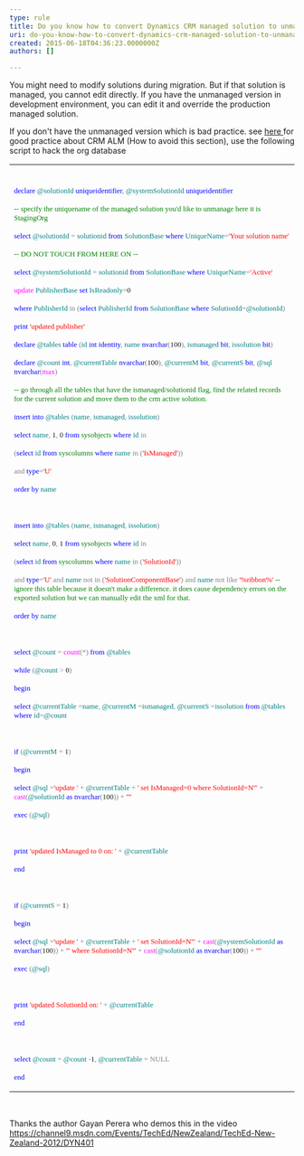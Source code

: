 ```yaml
---
type: rule
title: Do you know how to convert Dynamics CRM managed solution to unmanaged
uri: do-you-know-how-to-convert-dynamics-crm-managed-solution-to-unmanaged
created: 2015-06-18T04:36:23.0000000Z
authors: []

---
```




<span class='intro'> You might need to modify solutions during migration. But if that solution is managed, you cannot edit directly. If you have the unmanaged version in development environment, you can edit it and override the production managed solution. </span>

<p>​If you don't have the unmanaged version which is bad practice. see <a href="http&#58;//community.adxstudio.com/blogs/shan/2014-01-17-converting-crm-solutions-from-managed-to-unmanaged/95039771%2cd.aWw">here </a> <img title="You are now leaving SSW" src="/Style%20Library/SSW/CoreImages/external.gif" alt="" />for good practice&#160;about CRM ALM (How to avoid this section), use the following script to hack the org database</p><table width="100%" class="ssw15-rteTable-default" cellspacing="0"><tbody><tr><td class="ssw15-rteTable-default" style="width&#58;100%;">​<p><font color="#0000ff" face="Consolas" size="2"><font color="#0000ff" face="Consolas" size="2"><font color="#0000ff" face="Consolas" size="2">declare</font></font></font><font face="Consolas" size="2"><font face="Consolas" size="2"> </font></font><font color="#008080" face="Consolas" size="2"><font color="#008080" face="Consolas" size="2"><font color="#008080" face="Consolas" size="2">@solutionId</font></font></font><font face="Consolas" size="2"><font face="Consolas" size="2"> </font></font><font color="#0000ff" face="Consolas" size="2"><font color="#0000ff" face="Consolas" size="2"><font color="#0000ff" face="Consolas" size="2">uniqueidentifier</font></font></font><font color="#808080" face="Consolas" size="2"><font color="#808080" face="Consolas" size="2"><font color="#808080" face="Consolas" size="2">,</font></font></font><font face="Consolas" size="2"><font face="Consolas" size="2"> </font></font><font color="#008080" face="Consolas" size="2"><font color="#008080" face="Consolas" size="2"><font color="#008080" face="Consolas" size="2">@systemSolutionId</font></font></font><font face="Consolas" size="2"><font face="Consolas" size="2"> </font></font><font color="#0000ff" face="Consolas" size="2"><font color="#0000ff" face="Consolas" size="2"><font color="#0000ff" face="Consolas" size="2">uniqueidentifier</font></font></font></p><font color="#0000ff" face="Consolas" size="2"><font color="#0000ff" face="Consolas" size="2"><font color="#0000ff" face="Consolas" size="2">
</font></font></font><font color="#008000" face="Consolas" size="2"><font color="#008000" face="Consolas" size="2"><font color="#008000" face="Consolas" size="2"><p>-- specify the uniquename of the managed solution you'd like to unmanage here it is StagingOrg</p>
</font></font></font><font color="#0000ff" face="Consolas" size="2"><font color="#0000ff" face="Consolas" size="2"><font color="#0000ff" face="Consolas" size="2"></font></font></font><p><font color="#0000ff" face="Consolas" size="2"><font color="#0000ff" face="Consolas" size="2"><font color="#0000ff" face="Consolas" size="2">select</font></font></font><font face="Consolas" size="2"><font face="Consolas" size="2"> </font></font><font color="#008080" face="Consolas" size="2"><font color="#008080" face="Consolas" size="2"><font color="#008080" face="Consolas" size="2">@solutionId</font></font></font><font face="Consolas" size="2"><font face="Consolas" size="2"> </font></font><font color="#808080" face="Consolas" size="2"><font color="#808080" face="Consolas" size="2"><font color="#808080" face="Consolas" size="2">=</font></font></font><font face="Consolas" size="2"><font face="Consolas" size="2"> </font></font><font color="#008080" face="Consolas" size="2"><font color="#008080" face="Consolas" size="2"><font color="#008080" face="Consolas" size="2">solutionid</font></font></font><font face="Consolas" size="2"><font face="Consolas" size="2"> </font></font><font color="#0000ff" face="Consolas" size="2"><font color="#0000ff" face="Consolas" size="2"><font color="#0000ff" face="Consolas" size="2">from</font></font></font><font face="Consolas" size="2"><font face="Consolas" size="2"> </font></font><font color="#008080" face="Consolas" size="2"><font color="#008080" face="Consolas" size="2"><font color="#008080" face="Consolas" size="2">SolutionBase</font></font></font><font face="Consolas" size="2"><font face="Consolas" size="2"> </font></font><font color="#0000ff" face="Consolas" size="2"><font color="#0000ff" face="Consolas" size="2"><font color="#0000ff" face="Consolas" size="2">where</font></font></font><font face="Consolas" size="2"><font face="Consolas" size="2"> </font></font><font color="#008080" face="Consolas" size="2"><font color="#008080" face="Consolas" size="2"><font color="#008080" face="Consolas" size="2">UniqueName</font></font></font><font color="#808080" face="Consolas" size="2"><font color="#808080" face="Consolas" size="2"><font color="#808080" face="Consolas" size="2">=</font></font></font><font color="#ff0000" face="Consolas" size="2"><font color="#ff0000" face="Consolas" size="2"><font color="#ff0000" face="Consolas" size="2">'Your solution name'</font></font></font></p><font color="#ff0000" face="Consolas" size="2"><font color="#ff0000" face="Consolas" size="2"><font color="#ff0000" face="Consolas" size="2">
</font></font></font><font color="#008000" face="Consolas" size="2"><font color="#008000" face="Consolas" size="2"><font color="#008000" face="Consolas" size="2"><p>-- DO NOT TOUCH FROM HERE ON --</p>
</font></font></font><font color="#0000ff" face="Consolas" size="2"><font color="#0000ff" face="Consolas" size="2"><font color="#0000ff" face="Consolas" size="2"></font></font></font><p><font color="#0000ff" face="Consolas" size="2"><font color="#0000ff" face="Consolas" size="2"><font color="#0000ff" face="Consolas" size="2">select</font></font></font><font face="Consolas" size="2"><font face="Consolas" size="2"> </font></font><font color="#008080" face="Consolas" size="2"><font color="#008080" face="Consolas" size="2"><font color="#008080" face="Consolas" size="2">@systemSolutionId</font></font></font><font face="Consolas" size="2"><font face="Consolas" size="2"> </font></font><font color="#808080" face="Consolas" size="2"><font color="#808080" face="Consolas" size="2"><font color="#808080" face="Consolas" size="2">=</font></font></font><font face="Consolas" size="2"><font face="Consolas" size="2"> </font></font><font color="#008080" face="Consolas" size="2"><font color="#008080" face="Consolas" size="2"><font color="#008080" face="Consolas" size="2">solutionid</font></font></font><font face="Consolas" size="2"><font face="Consolas" size="2"> </font></font><font color="#0000ff" face="Consolas" size="2"><font color="#0000ff" face="Consolas" size="2"><font color="#0000ff" face="Consolas" size="2">from</font></font></font><font face="Consolas" size="2"><font face="Consolas" size="2"> </font></font><font color="#008080" face="Consolas" size="2"><font color="#008080" face="Consolas" size="2"><font color="#008080" face="Consolas" size="2">SolutionBase</font></font></font><font face="Consolas" size="2"><font face="Consolas" size="2"> </font></font><font color="#0000ff" face="Consolas" size="2"><font color="#0000ff" face="Consolas" size="2"><font color="#0000ff" face="Consolas" size="2">where</font></font></font><font face="Consolas" size="2"><font face="Consolas" size="2"> </font></font><font color="#008080" face="Consolas" size="2"><font color="#008080" face="Consolas" size="2"><font color="#008080" face="Consolas" size="2">UniqueName</font></font></font><font color="#808080" face="Consolas" size="2"><font color="#808080" face="Consolas" size="2"><font color="#808080" face="Consolas" size="2">=</font></font></font><font color="#ff0000" face="Consolas" size="2"><font color="#ff0000" face="Consolas" size="2"><font color="#ff0000" face="Consolas" size="2">'Active'</font></font></font></p><font color="#ff0000" face="Consolas" size="2"><font color="#ff0000" face="Consolas" size="2"><font color="#ff0000" face="Consolas" size="2">
</font></font></font><font color="#ff00ff" face="Consolas" size="2"><font color="#ff00ff" face="Consolas" size="2"><font color="#ff00ff" face="Consolas" size="2"></font></font></font><p><font color="#ff00ff" face="Consolas" size="2"><font color="#ff00ff" face="Consolas" size="2"><font color="#ff00ff" face="Consolas" size="2">update</font></font></font><font face="Consolas" size="2"><font face="Consolas" size="2"> </font></font><font color="#008080" face="Consolas" size="2"><font color="#008080" face="Consolas" size="2"><font color="#008080" face="Consolas" size="2">PublisherBase</font></font></font><font face="Consolas" size="2"><font face="Consolas" size="2"> </font></font><font color="#0000ff" face="Consolas" size="2"><font color="#0000ff" face="Consolas" size="2"><font color="#0000ff" face="Consolas" size="2">set</font></font></font><font face="Consolas" size="2"><font face="Consolas" size="2"> </font></font><font color="#008080" face="Consolas" size="2"><font color="#008080" face="Consolas" size="2"><font color="#008080" face="Consolas" size="2">IsReadonly</font></font></font><font color="#808080" face="Consolas" size="2"><font color="#808080" face="Consolas" size="2"><font color="#808080" face="Consolas" size="2">=</font></font></font><font face="Consolas" size="2"><font face="Consolas" size="2">0 </font></font></p><font face="Consolas" size="2"><font face="Consolas" size="2">
</font></font><p><font face="Consolas" size="2"><font face="Consolas" size="2"> </font></font><font color="#0000ff" face="Consolas" size="2"><font color="#0000ff" face="Consolas" size="2"><font color="#0000ff" face="Consolas" size="2">where</font></font></font><font face="Consolas" size="2"><font face="Consolas" size="2"> </font></font><font color="#008080" face="Consolas" size="2"><font color="#008080" face="Consolas" size="2"><font color="#008080" face="Consolas" size="2">PublisherId</font></font></font><font face="Consolas" size="2"><font face="Consolas" size="2"> </font></font><font color="#808080" face="Consolas" size="2"><font color="#808080" face="Consolas" size="2"><font color="#808080" face="Consolas" size="2">in</font></font></font><font color="#0000ff" face="Consolas" size="2"><font color="#0000ff" face="Consolas" size="2"><font color="#0000ff" face="Consolas" size="2"> </font></font></font><font color="#808080" face="Consolas" size="2"><font color="#808080" face="Consolas" size="2"><font color="#808080" face="Consolas" size="2">(</font></font></font><font color="#0000ff" face="Consolas" size="2"><font color="#0000ff" face="Consolas" size="2"><font color="#0000ff" face="Consolas" size="2">select</font></font></font><font face="Consolas" size="2"><font face="Consolas" size="2"> </font></font><font color="#008080" face="Consolas" size="2"><font color="#008080" face="Consolas" size="2"><font color="#008080" face="Consolas" size="2">PublisherId</font></font></font><font face="Consolas" size="2"><font face="Consolas" size="2"> </font></font><font color="#0000ff" face="Consolas" size="2"><font color="#0000ff" face="Consolas" size="2"><font color="#0000ff" face="Consolas" size="2">from</font></font></font><font face="Consolas" size="2"><font face="Consolas" size="2"> </font></font><font color="#008080" face="Consolas" size="2"><font color="#008080" face="Consolas" size="2"><font color="#008080" face="Consolas" size="2">SolutionBase</font></font></font><font face="Consolas" size="2"><font face="Consolas" size="2"> </font></font><font color="#0000ff" face="Consolas" size="2"><font color="#0000ff" face="Consolas" size="2"><font color="#0000ff" face="Consolas" size="2">where</font></font></font><font face="Consolas" size="2"><font face="Consolas" size="2"> </font></font><font color="#008080" face="Consolas" size="2"><font color="#008080" face="Consolas" size="2"><font color="#008080" face="Consolas" size="2">SolutionId</font></font></font><font color="#808080" face="Consolas" size="2"><font color="#808080" face="Consolas" size="2"><font color="#808080" face="Consolas" size="2">=</font></font></font><font color="#008080" face="Consolas" size="2"><font color="#008080" face="Consolas" size="2"><font color="#008080" face="Consolas" size="2">@solutionId</font></font></font><font color="#808080" face="Consolas" size="2"><font color="#808080" face="Consolas" size="2"><font color="#808080" face="Consolas" size="2">)</font></font></font></p><font color="#808080" face="Consolas" size="2"><font color="#808080" face="Consolas" size="2"><font color="#808080" face="Consolas" size="2">
</font></font></font><font color="#0000ff" face="Consolas" size="2"><font color="#0000ff" face="Consolas" size="2"><font color="#0000ff" face="Consolas" size="2"></font></font></font><p><font color="#0000ff" face="Consolas" size="2"><font color="#0000ff" face="Consolas" size="2"><font color="#0000ff" face="Consolas" size="2">print</font></font></font><font face="Consolas" size="2"><font face="Consolas" size="2"> </font></font><font color="#ff0000" face="Consolas" size="2"><font color="#ff0000" face="Consolas" size="2"><font color="#ff0000" face="Consolas" size="2">'updated publisher'</font></font></font></p><font color="#ff0000" face="Consolas" size="2"><font color="#ff0000" face="Consolas" size="2"><font color="#ff0000" face="Consolas" size="2">
</font></font></font><font face="Consolas" size="2"><font face="Consolas" size="2">
</font></font><font color="#0000ff" face="Consolas" size="2"><font color="#0000ff" face="Consolas" size="2"><font color="#0000ff" face="Consolas" size="2"></font></font></font><p><font color="#0000ff" face="Consolas" size="2"><font color="#0000ff" face="Consolas" size="2"><font color="#0000ff" face="Consolas" size="2">declare</font></font></font><font face="Consolas" size="2"><font face="Consolas" size="2"> </font></font><font color="#008080" face="Consolas" size="2"><font color="#008080" face="Consolas" size="2"><font color="#008080" face="Consolas" size="2">@tables</font></font></font><font face="Consolas" size="2"><font face="Consolas" size="2"> </font></font><font color="#0000ff" face="Consolas" size="2"><font color="#0000ff" face="Consolas" size="2"><font color="#0000ff" face="Consolas" size="2">table </font></font></font><font color="#808080" face="Consolas" size="2"><font color="#808080" face="Consolas" size="2"><font color="#808080" face="Consolas" size="2">(</font></font></font><font color="#008080" face="Consolas" size="2"><font color="#008080" face="Consolas" size="2"><font color="#008080" face="Consolas" size="2">id</font></font></font><font face="Consolas" size="2"><font face="Consolas" size="2"> </font></font><font color="#0000ff" face="Consolas" size="2"><font color="#0000ff" face="Consolas" size="2"><font color="#0000ff" face="Consolas" size="2">int</font></font></font><font face="Consolas" size="2"><font face="Consolas" size="2"> </font></font><font color="#0000ff" face="Consolas" size="2"><font color="#0000ff" face="Consolas" size="2"><font color="#0000ff" face="Consolas" size="2">identity</font></font></font><font color="#808080" face="Consolas" size="2"><font color="#808080" face="Consolas" size="2"><font color="#808080" face="Consolas" size="2">,</font></font></font><font face="Consolas" size="2"><font face="Consolas" size="2"> </font></font><font color="#008080" face="Consolas" size="2"><font color="#008080" face="Consolas" size="2"><font color="#008080" face="Consolas" size="2">name</font></font></font><font face="Consolas" size="2"><font face="Consolas" size="2"> </font></font><font color="#0000ff" face="Consolas" size="2"><font color="#0000ff" face="Consolas" size="2"><font color="#0000ff" face="Consolas" size="2">nvarchar</font></font></font><font color="#808080" face="Consolas" size="2"><font color="#808080" face="Consolas" size="2"><font color="#808080" face="Consolas" size="2">(</font></font></font><font face="Consolas" size="2"><font face="Consolas" size="2">100</font></font><font color="#808080" face="Consolas" size="2"><font color="#808080" face="Consolas" size="2"><font color="#808080" face="Consolas" size="2">),</font></font></font><font face="Consolas" size="2"><font face="Consolas" size="2"> </font></font><font color="#008080" face="Consolas" size="2"><font color="#008080" face="Consolas" size="2"><font color="#008080" face="Consolas" size="2">ismanaged</font></font></font><font face="Consolas" size="2"><font face="Consolas" size="2"> </font></font><font color="#0000ff" face="Consolas" size="2"><font color="#0000ff" face="Consolas" size="2"><font color="#0000ff" face="Consolas" size="2">bit</font></font></font><font color="#808080" face="Consolas" size="2"><font color="#808080" face="Consolas" size="2"><font color="#808080" face="Consolas" size="2">,</font></font></font><font face="Consolas" size="2"><font face="Consolas" size="2"> </font></font><font color="#008080" face="Consolas" size="2"><font color="#008080" face="Consolas" size="2"><font color="#008080" face="Consolas" size="2">issolution</font></font></font><font face="Consolas" size="2"><font face="Consolas" size="2"> </font></font><font color="#0000ff" face="Consolas" size="2"><font color="#0000ff" face="Consolas" size="2"><font color="#0000ff" face="Consolas" size="2">bit</font></font></font><font color="#808080" face="Consolas" size="2"><font color="#808080" face="Consolas" size="2"><font color="#808080" face="Consolas" size="2">)</font></font></font></p><font color="#808080" face="Consolas" size="2"><font color="#808080" face="Consolas" size="2"><font color="#808080" face="Consolas" size="2">
</font></font></font><font color="#0000ff" face="Consolas" size="2"><font color="#0000ff" face="Consolas" size="2"><font color="#0000ff" face="Consolas" size="2"></font></font></font><p><font color="#0000ff" face="Consolas" size="2"><font color="#0000ff" face="Consolas" size="2"><font color="#0000ff" face="Consolas" size="2">declare</font></font></font><font face="Consolas" size="2"><font face="Consolas" size="2"> </font></font><font color="#008080" face="Consolas" size="2"><font color="#008080" face="Consolas" size="2"><font color="#008080" face="Consolas" size="2">@count</font></font></font><font face="Consolas" size="2"><font face="Consolas" size="2"> </font></font><font color="#0000ff" face="Consolas" size="2"><font color="#0000ff" face="Consolas" size="2"><font color="#0000ff" face="Consolas" size="2">int</font></font></font><font color="#808080" face="Consolas" size="2"><font color="#808080" face="Consolas" size="2"><font color="#808080" face="Consolas" size="2">,</font></font></font><font face="Consolas" size="2"><font face="Consolas" size="2"> </font></font><font color="#008080" face="Consolas" size="2"><font color="#008080" face="Consolas" size="2"><font color="#008080" face="Consolas" size="2">@currentTable</font></font></font><font face="Consolas" size="2"><font face="Consolas" size="2"> </font></font><font color="#0000ff" face="Consolas" size="2"><font color="#0000ff" face="Consolas" size="2"><font color="#0000ff" face="Consolas" size="2">nvarchar</font></font></font><font color="#808080" face="Consolas" size="2"><font color="#808080" face="Consolas" size="2"><font color="#808080" face="Consolas" size="2">(</font></font></font><font face="Consolas" size="2"><font face="Consolas" size="2">100</font></font><font color="#808080" face="Consolas" size="2"><font color="#808080" face="Consolas" size="2"><font color="#808080" face="Consolas" size="2">),</font></font></font><font face="Consolas" size="2"><font face="Consolas" size="2"> </font></font><font color="#008080" face="Consolas" size="2"><font color="#008080" face="Consolas" size="2"><font color="#008080" face="Consolas" size="2">@currentM</font></font></font><font face="Consolas" size="2"><font face="Consolas" size="2"> </font></font><font color="#0000ff" face="Consolas" size="2"><font color="#0000ff" face="Consolas" size="2"><font color="#0000ff" face="Consolas" size="2">bit</font></font></font><font color="#808080" face="Consolas" size="2"><font color="#808080" face="Consolas" size="2"><font color="#808080" face="Consolas" size="2">,</font></font></font><font face="Consolas" size="2"><font face="Consolas" size="2"> </font></font><font color="#008080" face="Consolas" size="2"><font color="#008080" face="Consolas" size="2"><font color="#008080" face="Consolas" size="2">@currentS</font></font></font><font face="Consolas" size="2"><font face="Consolas" size="2"> </font></font><font color="#0000ff" face="Consolas" size="2"><font color="#0000ff" face="Consolas" size="2"><font color="#0000ff" face="Consolas" size="2">bit</font></font></font><font color="#808080" face="Consolas" size="2"><font color="#808080" face="Consolas" size="2"><font color="#808080" face="Consolas" size="2">,</font></font></font><font face="Consolas" size="2"><font face="Consolas" size="2"> </font></font><font color="#008080" face="Consolas" size="2"><font color="#008080" face="Consolas" size="2"><font color="#008080" face="Consolas" size="2">@sql</font></font></font><font face="Consolas" size="2"><font face="Consolas" size="2"> </font></font><font color="#0000ff" face="Consolas" size="2"><font color="#0000ff" face="Consolas" size="2"><font color="#0000ff" face="Consolas" size="2">nvarchar</font></font></font><font color="#808080" face="Consolas" size="2"><font color="#808080" face="Consolas" size="2"><font color="#808080" face="Consolas" size="2">(</font></font></font><font color="#ff00ff" face="Consolas" size="2"><font color="#ff00ff" face="Consolas" size="2"><font color="#ff00ff" face="Consolas" size="2">max</font></font></font><font color="#808080" face="Consolas" size="2"><font color="#808080" face="Consolas" size="2"><font color="#808080" face="Consolas" size="2">)</font></font></font></p><font color="#808080" face="Consolas" size="2"><font color="#808080" face="Consolas" size="2"><font color="#808080" face="Consolas" size="2">
</font></font></font><font color="#008000" face="Consolas" size="2"><font color="#008000" face="Consolas" size="2"><font color="#008000" face="Consolas" size="2"><p>-- go through all the tables that have the ismanaged/solutionid flag, find the related records for the current solution and move them to the crm active solution.</p>
</font></font></font><font color="#0000ff" face="Consolas" size="2"><font color="#0000ff" face="Consolas" size="2"><font color="#0000ff" face="Consolas" size="2"></font></font></font><p><font color="#0000ff" face="Consolas" size="2"><font color="#0000ff" face="Consolas" size="2"><font color="#0000ff" face="Consolas" size="2">insert</font></font></font><font face="Consolas" size="2"><font face="Consolas" size="2"> </font></font><font color="#0000ff" face="Consolas" size="2"><font color="#0000ff" face="Consolas" size="2"><font color="#0000ff" face="Consolas" size="2">into</font></font></font><font face="Consolas" size="2"><font face="Consolas" size="2"> </font></font><font color="#008080" face="Consolas" size="2"><font color="#008080" face="Consolas" size="2"><font color="#008080" face="Consolas" size="2">@tables</font></font></font><font color="#0000ff" face="Consolas" size="2"><font color="#0000ff" face="Consolas" size="2"><font color="#0000ff" face="Consolas" size="2"> </font></font></font><font color="#808080" face="Consolas" size="2"><font color="#808080" face="Consolas" size="2"><font color="#808080" face="Consolas" size="2">(</font></font></font><font color="#008080" face="Consolas" size="2"><font color="#008080" face="Consolas" size="2"><font color="#008080" face="Consolas" size="2">name</font></font></font><font color="#808080" face="Consolas" size="2"><font color="#808080" face="Consolas" size="2"><font color="#808080" face="Consolas" size="2">,</font></font></font><font face="Consolas" size="2"><font face="Consolas" size="2"> </font></font><font color="#008080" face="Consolas" size="2"><font color="#008080" face="Consolas" size="2"><font color="#008080" face="Consolas" size="2">ismanaged</font></font></font><font color="#808080" face="Consolas" size="2"><font color="#808080" face="Consolas" size="2"><font color="#808080" face="Consolas" size="2">,</font></font></font><font face="Consolas" size="2"><font face="Consolas" size="2"> </font></font><font color="#008080" face="Consolas" size="2"><font color="#008080" face="Consolas" size="2"><font color="#008080" face="Consolas" size="2">issolution</font></font></font><font color="#808080" face="Consolas" size="2"><font color="#808080" face="Consolas" size="2"><font color="#808080" face="Consolas" size="2">)</font></font></font></p><font color="#808080" face="Consolas" size="2"><font color="#808080" face="Consolas" size="2"><font color="#808080" face="Consolas" size="2">
</font></font></font><font face="Consolas" size="2"><font face="Consolas" size="2"></font></font><p><font face="Consolas" size="2"><font face="Consolas" size="2"> </font></font><font color="#0000ff" face="Consolas" size="2"><font color="#0000ff" face="Consolas" size="2"><font color="#0000ff" face="Consolas" size="2">select</font></font></font><font face="Consolas" size="2"><font face="Consolas" size="2"> </font></font><font color="#008080" face="Consolas" size="2"><font color="#008080" face="Consolas" size="2"><font color="#008080" face="Consolas" size="2">name</font></font></font><font color="#808080" face="Consolas" size="2"><font color="#808080" face="Consolas" size="2"><font color="#808080" face="Consolas" size="2">,</font></font></font><font face="Consolas" size="2"><font face="Consolas" size="2"> 1</font></font><font color="#808080" face="Consolas" size="2"><font color="#808080" face="Consolas" size="2"><font color="#808080" face="Consolas" size="2">,</font></font></font><font face="Consolas" size="2"><font face="Consolas" size="2"> 0 </font></font><font color="#0000ff" face="Consolas" size="2"><font color="#0000ff" face="Consolas" size="2"><font color="#0000ff" face="Consolas" size="2">from</font></font></font><font face="Consolas" size="2"><font face="Consolas" size="2"> </font></font><font color="#008000" face="Consolas" size="2"><font color="#008000" face="Consolas" size="2"><font color="#008000" face="Consolas" size="2">sysobjects</font></font></font><font face="Consolas" size="2"><font face="Consolas" size="2"> </font></font><font color="#0000ff" face="Consolas" size="2"><font color="#0000ff" face="Consolas" size="2"><font color="#0000ff" face="Consolas" size="2">where</font></font></font><font face="Consolas" size="2"><font face="Consolas" size="2"> </font></font><font color="#008080" face="Consolas" size="2"><font color="#008080" face="Consolas" size="2"><font color="#008080" face="Consolas" size="2">id</font></font></font><font face="Consolas" size="2"><font face="Consolas" size="2"> </font></font><font color="#808080" face="Consolas" size="2"><font color="#808080" face="Consolas" size="2"><font color="#808080" face="Consolas" size="2">in</font></font></font><font face="Consolas" size="2"><font face="Consolas" size="2"> </font></font></p><font face="Consolas" size="2"><font face="Consolas" size="2">
</font></font><font color="#0000ff" face="Consolas" size="2"><font color="#0000ff" face="Consolas" size="2"><font color="#0000ff" face="Consolas" size="2"></font></font></font><p><font color="#0000ff" face="Consolas" size="2"><font color="#0000ff" face="Consolas" size="2"><font color="#0000ff" face="Consolas" size="2">  </font></font></font><font color="#808080" face="Consolas" size="2"><font color="#808080" face="Consolas" size="2"><font color="#808080" face="Consolas" size="2">(</font></font></font><font color="#0000ff" face="Consolas" size="2"><font color="#0000ff" face="Consolas" size="2"><font color="#0000ff" face="Consolas" size="2">select</font></font></font><font face="Consolas" size="2"><font face="Consolas" size="2"> </font></font><font color="#008080" face="Consolas" size="2"><font color="#008080" face="Consolas" size="2"><font color="#008080" face="Consolas" size="2">id</font></font></font><font face="Consolas" size="2"><font face="Consolas" size="2"> </font></font><font color="#0000ff" face="Consolas" size="2"><font color="#0000ff" face="Consolas" size="2"><font color="#0000ff" face="Consolas" size="2">from</font></font></font><font face="Consolas" size="2"><font face="Consolas" size="2"> </font></font><font color="#008000" face="Consolas" size="2"><font color="#008000" face="Consolas" size="2"><font color="#008000" face="Consolas" size="2">syscolumns</font></font></font><font face="Consolas" size="2"><font face="Consolas" size="2"> </font></font><font color="#0000ff" face="Consolas" size="2"><font color="#0000ff" face="Consolas" size="2"><font color="#0000ff" face="Consolas" size="2">where</font></font></font><font face="Consolas" size="2"><font face="Consolas" size="2"> </font></font><font color="#008080" face="Consolas" size="2"><font color="#008080" face="Consolas" size="2"><font color="#008080" face="Consolas" size="2">name</font></font></font><font face="Consolas" size="2"><font face="Consolas" size="2"> </font></font><font color="#808080" face="Consolas" size="2"><font color="#808080" face="Consolas" size="2"><font color="#808080" face="Consolas" size="2">in</font></font></font><font color="#0000ff" face="Consolas" size="2"><font color="#0000ff" face="Consolas" size="2"><font color="#0000ff" face="Consolas" size="2"> </font></font></font><font color="#808080" face="Consolas" size="2"><font color="#808080" face="Consolas" size="2"><font color="#808080" face="Consolas" size="2">(</font></font></font><font color="#ff0000" face="Consolas" size="2"><font color="#ff0000" face="Consolas" size="2"><font color="#ff0000" face="Consolas" size="2">'IsManaged'</font></font></font><font color="#808080" face="Consolas" size="2"><font color="#808080" face="Consolas" size="2"><font color="#808080" face="Consolas" size="2">))</font></font></font><font face="Consolas" size="2"><font face="Consolas" size="2"> </font></font></p><font face="Consolas" size="2"><font face="Consolas" size="2">
</font></font><p><font face="Consolas" size="2"><font face="Consolas" size="2"> </font></font><font color="#808080" face="Consolas" size="2"><font color="#808080" face="Consolas" size="2"><font color="#808080" face="Consolas" size="2">and</font></font></font><font face="Consolas" size="2"><font face="Consolas" size="2"> </font></font><font color="#0000ff" face="Consolas" size="2"><font color="#0000ff" face="Consolas" size="2"><font color="#0000ff" face="Consolas" size="2">type</font></font></font><font color="#808080" face="Consolas" size="2"><font color="#808080" face="Consolas" size="2"><font color="#808080" face="Consolas" size="2">=</font></font></font><font color="#ff0000" face="Consolas" size="2"><font color="#ff0000" face="Consolas" size="2"><font color="#ff0000" face="Consolas" size="2">'U'</font></font></font></p><font color="#ff0000" face="Consolas" size="2"><font color="#ff0000" face="Consolas" size="2"><font color="#ff0000" face="Consolas" size="2">
</font></font></font><font face="Consolas" size="2"><font face="Consolas" size="2"></font></font><p><font face="Consolas" size="2"><font face="Consolas" size="2"> </font></font><font color="#0000ff" face="Consolas" size="2"><font color="#0000ff" face="Consolas" size="2"><font color="#0000ff" face="Consolas" size="2">order</font></font></font><font face="Consolas" size="2"><font face="Consolas" size="2"> </font></font><font color="#0000ff" face="Consolas" size="2"><font color="#0000ff" face="Consolas" size="2"><font color="#0000ff" face="Consolas" size="2">by</font></font></font><font face="Consolas" size="2"><font face="Consolas" size="2"> </font></font><font color="#008080" face="Consolas" size="2"><font color="#008080" face="Consolas" size="2"><font color="#008080" face="Consolas" size="2">name</font></font></font></p><font color="#008080" face="Consolas" size="2"><font color="#008080" face="Consolas" size="2"><font color="#008080" face="Consolas" size="2">
</font></font></font><font face="Consolas" size="2"><font face="Consolas" size="2"><p>&#160;</p>
</font></font><font color="#0000ff" face="Consolas" size="2"><font color="#0000ff" face="Consolas" size="2"><font color="#0000ff" face="Consolas" size="2"></font></font></font><p><font color="#0000ff" face="Consolas" size="2"><font color="#0000ff" face="Consolas" size="2"><font color="#0000ff" face="Consolas" size="2">insert</font></font></font><font face="Consolas" size="2"><font face="Consolas" size="2"> </font></font><font color="#0000ff" face="Consolas" size="2"><font color="#0000ff" face="Consolas" size="2"><font color="#0000ff" face="Consolas" size="2">into</font></font></font><font face="Consolas" size="2"><font face="Consolas" size="2"> </font></font><font color="#008080" face="Consolas" size="2"><font color="#008080" face="Consolas" size="2"><font color="#008080" face="Consolas" size="2">@tables</font></font></font><font color="#0000ff" face="Consolas" size="2"><font color="#0000ff" face="Consolas" size="2"><font color="#0000ff" face="Consolas" size="2"> </font></font></font><font color="#808080" face="Consolas" size="2"><font color="#808080" face="Consolas" size="2"><font color="#808080" face="Consolas" size="2">(</font></font></font><font color="#008080" face="Consolas" size="2"><font color="#008080" face="Consolas" size="2"><font color="#008080" face="Consolas" size="2">name</font></font></font><font color="#808080" face="Consolas" size="2"><font color="#808080" face="Consolas" size="2"><font color="#808080" face="Consolas" size="2">,</font></font></font><font face="Consolas" size="2"><font face="Consolas" size="2"> </font></font><font color="#008080" face="Consolas" size="2"><font color="#008080" face="Consolas" size="2"><font color="#008080" face="Consolas" size="2">ismanaged</font></font></font><font color="#808080" face="Consolas" size="2"><font color="#808080" face="Consolas" size="2"><font color="#808080" face="Consolas" size="2">,</font></font></font><font face="Consolas" size="2"><font face="Consolas" size="2"> </font></font><font color="#008080" face="Consolas" size="2"><font color="#008080" face="Consolas" size="2"><font color="#008080" face="Consolas" size="2">issolution</font></font></font><font color="#808080" face="Consolas" size="2"><font color="#808080" face="Consolas" size="2"><font color="#808080" face="Consolas" size="2">)</font></font></font></p><font color="#808080" face="Consolas" size="2"><font color="#808080" face="Consolas" size="2"><font color="#808080" face="Consolas" size="2">
</font></font></font><font face="Consolas" size="2"><font face="Consolas" size="2"></font></font><p><font face="Consolas" size="2"><font face="Consolas" size="2"> </font></font><font color="#0000ff" face="Consolas" size="2"><font color="#0000ff" face="Consolas" size="2"><font color="#0000ff" face="Consolas" size="2">select</font></font></font><font face="Consolas" size="2"><font face="Consolas" size="2"> </font></font><font color="#008080" face="Consolas" size="2"><font color="#008080" face="Consolas" size="2"><font color="#008080" face="Consolas" size="2">name</font></font></font><font color="#808080" face="Consolas" size="2"><font color="#808080" face="Consolas" size="2"><font color="#808080" face="Consolas" size="2">,</font></font></font><font face="Consolas" size="2"><font face="Consolas" size="2"> 0</font></font><font color="#808080" face="Consolas" size="2"><font color="#808080" face="Consolas" size="2"><font color="#808080" face="Consolas" size="2">,</font></font></font><font face="Consolas" size="2"><font face="Consolas" size="2"> 1 </font></font><font color="#0000ff" face="Consolas" size="2"><font color="#0000ff" face="Consolas" size="2"><font color="#0000ff" face="Consolas" size="2">from</font></font></font><font face="Consolas" size="2"><font face="Consolas" size="2"> </font></font><font color="#008000" face="Consolas" size="2"><font color="#008000" face="Consolas" size="2"><font color="#008000" face="Consolas" size="2">sysobjects</font></font></font><font face="Consolas" size="2"><font face="Consolas" size="2"> </font></font><font color="#0000ff" face="Consolas" size="2"><font color="#0000ff" face="Consolas" size="2"><font color="#0000ff" face="Consolas" size="2">where</font></font></font><font face="Consolas" size="2"><font face="Consolas" size="2"> </font></font><font color="#008080" face="Consolas" size="2"><font color="#008080" face="Consolas" size="2"><font color="#008080" face="Consolas" size="2">id</font></font></font><font face="Consolas" size="2"><font face="Consolas" size="2"> </font></font><font color="#808080" face="Consolas" size="2"><font color="#808080" face="Consolas" size="2"><font color="#808080" face="Consolas" size="2">in</font></font></font><font face="Consolas" size="2"><font face="Consolas" size="2"> </font></font></p><font face="Consolas" size="2"><font face="Consolas" size="2">
</font></font><font color="#0000ff" face="Consolas" size="2"><font color="#0000ff" face="Consolas" size="2"><font color="#0000ff" face="Consolas" size="2"></font></font></font><p><font color="#0000ff" face="Consolas" size="2"><font color="#0000ff" face="Consolas" size="2"><font color="#0000ff" face="Consolas" size="2">  </font></font></font><font color="#808080" face="Consolas" size="2"><font color="#808080" face="Consolas" size="2"><font color="#808080" face="Consolas" size="2">(</font></font></font><font color="#0000ff" face="Consolas" size="2"><font color="#0000ff" face="Consolas" size="2"><font color="#0000ff" face="Consolas" size="2">select</font></font></font><font face="Consolas" size="2"><font face="Consolas" size="2"> </font></font><font color="#008080" face="Consolas" size="2"><font color="#008080" face="Consolas" size="2"><font color="#008080" face="Consolas" size="2">id</font></font></font><font face="Consolas" size="2"><font face="Consolas" size="2"> </font></font><font color="#0000ff" face="Consolas" size="2"><font color="#0000ff" face="Consolas" size="2"><font color="#0000ff" face="Consolas" size="2">from</font></font></font><font face="Consolas" size="2"><font face="Consolas" size="2"> </font></font><font color="#008000" face="Consolas" size="2"><font color="#008000" face="Consolas" size="2"><font color="#008000" face="Consolas" size="2">syscolumns</font></font></font><font face="Consolas" size="2"><font face="Consolas" size="2"> </font></font><font color="#0000ff" face="Consolas" size="2"><font color="#0000ff" face="Consolas" size="2"><font color="#0000ff" face="Consolas" size="2">where</font></font></font><font face="Consolas" size="2"><font face="Consolas" size="2"> </font></font><font color="#008080" face="Consolas" size="2"><font color="#008080" face="Consolas" size="2"><font color="#008080" face="Consolas" size="2">name</font></font></font><font face="Consolas" size="2"><font face="Consolas" size="2"> </font></font><font color="#808080" face="Consolas" size="2"><font color="#808080" face="Consolas" size="2"><font color="#808080" face="Consolas" size="2">in</font></font></font><font color="#0000ff" face="Consolas" size="2"><font color="#0000ff" face="Consolas" size="2"><font color="#0000ff" face="Consolas" size="2"> </font></font></font><font color="#808080" face="Consolas" size="2"><font color="#808080" face="Consolas" size="2"><font color="#808080" face="Consolas" size="2">(</font></font></font><font color="#ff0000" face="Consolas" size="2"><font color="#ff0000" face="Consolas" size="2"><font color="#ff0000" face="Consolas" size="2">'SolutionId'</font></font></font><font color="#808080" face="Consolas" size="2"><font color="#808080" face="Consolas" size="2"><font color="#808080" face="Consolas" size="2">))</font></font></font><font face="Consolas" size="2"><font face="Consolas" size="2"> </font></font></p><font face="Consolas" size="2"><font face="Consolas" size="2">
</font></font><p><font face="Consolas" size="2"><font face="Consolas" size="2"> </font></font><font color="#808080" face="Consolas" size="2"><font color="#808080" face="Consolas" size="2"><font color="#808080" face="Consolas" size="2">and</font></font></font><font face="Consolas" size="2"><font face="Consolas" size="2"> </font></font><font color="#0000ff" face="Consolas" size="2"><font color="#0000ff" face="Consolas" size="2"><font color="#0000ff" face="Consolas" size="2">type</font></font></font><font color="#808080" face="Consolas" size="2"><font color="#808080" face="Consolas" size="2"><font color="#808080" face="Consolas" size="2">=</font></font></font><font color="#ff0000" face="Consolas" size="2"><font color="#ff0000" face="Consolas" size="2"><font color="#ff0000" face="Consolas" size="2">'U'</font></font></font><font face="Consolas" size="2"><font face="Consolas" size="2"> </font></font><font color="#808080" face="Consolas" size="2"><font color="#808080" face="Consolas" size="2"><font color="#808080" face="Consolas" size="2">and</font></font></font><font face="Consolas" size="2"><font face="Consolas" size="2"> </font></font><font color="#008080" face="Consolas" size="2"><font color="#008080" face="Consolas" size="2"><font color="#008080" face="Consolas" size="2">name</font></font></font><font face="Consolas" size="2"><font face="Consolas" size="2"> </font></font><font color="#808080" face="Consolas" size="2"><font color="#808080" face="Consolas" size="2"><font color="#808080" face="Consolas" size="2">not</font></font></font><font face="Consolas" size="2"><font face="Consolas" size="2"> </font></font><font color="#808080" face="Consolas" size="2"><font color="#808080" face="Consolas" size="2"><font color="#808080" face="Consolas" size="2">in</font></font></font><font color="#0000ff" face="Consolas" size="2"><font color="#0000ff" face="Consolas" size="2"><font color="#0000ff" face="Consolas" size="2"> </font></font></font><font color="#808080" face="Consolas" size="2"><font color="#808080" face="Consolas" size="2"><font color="#808080" face="Consolas" size="2">(</font></font></font><font color="#ff0000" face="Consolas" size="2"><font color="#ff0000" face="Consolas" size="2"><font color="#ff0000" face="Consolas" size="2">'SolutionComponentBase'</font></font></font><font color="#808080" face="Consolas" size="2"><font color="#808080" face="Consolas" size="2"><font color="#808080" face="Consolas" size="2">)</font></font></font><font face="Consolas" size="2"><font face="Consolas" size="2"> </font></font><font color="#808080" face="Consolas" size="2"><font color="#808080" face="Consolas" size="2"><font color="#808080" face="Consolas" size="2">and</font></font></font><font face="Consolas" size="2"><font face="Consolas" size="2"> </font></font><font color="#008080" face="Consolas" size="2"><font color="#008080" face="Consolas" size="2"><font color="#008080" face="Consolas" size="2">name</font></font></font><font face="Consolas" size="2"><font face="Consolas" size="2"> </font></font><font color="#808080" face="Consolas" size="2"><font color="#808080" face="Consolas" size="2"><font color="#808080" face="Consolas" size="2">not</font></font></font><font face="Consolas" size="2"><font face="Consolas" size="2"> </font></font><font color="#808080" face="Consolas" size="2"><font color="#808080" face="Consolas" size="2"><font color="#808080" face="Consolas" size="2">like</font></font></font><font face="Consolas" size="2"><font face="Consolas" size="2"> </font></font><font color="#ff0000" face="Consolas" size="2"><font color="#ff0000" face="Consolas" size="2"><font color="#ff0000" face="Consolas" size="2">'%ribbon%'</font></font></font><font face="Consolas" size="2"><font face="Consolas" size="2">  </font></font><font color="#008000" face="Consolas" size="2"><font color="#008000" face="Consolas" size="2"><font color="#008000" face="Consolas" size="2">-- ignore this table because it doesn't make a difference. it does cause dependency errors on the exported solution but we can manually edit the xml for that.</font></font></font></p><font color="#008000" face="Consolas" size="2"><font color="#008000" face="Consolas" size="2"><font color="#008000" face="Consolas" size="2">
</font></font></font><font face="Consolas" size="2"><font face="Consolas" size="2"></font></font><p><font face="Consolas" size="2"><font face="Consolas" size="2"> </font></font><font color="#0000ff" face="Consolas" size="2"><font color="#0000ff" face="Consolas" size="2"><font color="#0000ff" face="Consolas" size="2">order</font></font></font><font face="Consolas" size="2"><font face="Consolas" size="2"> </font></font><font color="#0000ff" face="Consolas" size="2"><font color="#0000ff" face="Consolas" size="2"><font color="#0000ff" face="Consolas" size="2">by</font></font></font><font face="Consolas" size="2"><font face="Consolas" size="2"> </font></font><font color="#008080" face="Consolas" size="2"><font color="#008080" face="Consolas" size="2"><font color="#008080" face="Consolas" size="2">name</font></font></font></p><font color="#008080" face="Consolas" size="2"><font color="#008080" face="Consolas" size="2"><font color="#008080" face="Consolas" size="2">
</font></font></font><font face="Consolas" size="2"><font face="Consolas" size="2"><p>&#160;</p>
</font></font><font color="#0000ff" face="Consolas" size="2"><font color="#0000ff" face="Consolas" size="2"><font color="#0000ff" face="Consolas" size="2"></font></font></font><p><font color="#0000ff" face="Consolas" size="2"><font color="#0000ff" face="Consolas" size="2"><font color="#0000ff" face="Consolas" size="2">select</font></font></font><font face="Consolas" size="2"><font face="Consolas" size="2"> </font></font><font color="#008080" face="Consolas" size="2"><font color="#008080" face="Consolas" size="2"><font color="#008080" face="Consolas" size="2">@count</font></font></font><font face="Consolas" size="2"><font face="Consolas" size="2"> </font></font><font color="#808080" face="Consolas" size="2"><font color="#808080" face="Consolas" size="2"><font color="#808080" face="Consolas" size="2">=</font></font></font><font face="Consolas" size="2"><font face="Consolas" size="2"> </font></font><font color="#ff00ff" face="Consolas" size="2"><font color="#ff00ff" face="Consolas" size="2"><font color="#ff00ff" face="Consolas" size="2">count</font></font></font><font color="#808080" face="Consolas" size="2"><font color="#808080" face="Consolas" size="2"><font color="#808080" face="Consolas" size="2">(*)</font></font></font><font face="Consolas" size="2"><font face="Consolas" size="2"> </font></font><font color="#0000ff" face="Consolas" size="2"><font color="#0000ff" face="Consolas" size="2"><font color="#0000ff" face="Consolas" size="2">from</font></font></font><font face="Consolas" size="2"><font face="Consolas" size="2"> </font></font><font color="#008080" face="Consolas" size="2"><font color="#008080" face="Consolas" size="2"><font color="#008080" face="Consolas" size="2">@tables</font></font></font></p><font color="#008080" face="Consolas" size="2"><font color="#008080" face="Consolas" size="2"><font color="#008080" face="Consolas" size="2">
</font></font></font><font color="#0000ff" face="Consolas" size="2"><font color="#0000ff" face="Consolas" size="2"><font color="#0000ff" face="Consolas" size="2"></font></font></font><p><font color="#0000ff" face="Consolas" size="2"><font color="#0000ff" face="Consolas" size="2"><font color="#0000ff" face="Consolas" size="2">while </font></font></font><font color="#808080" face="Consolas" size="2"><font color="#808080" face="Consolas" size="2"><font color="#808080" face="Consolas" size="2">(</font></font></font><font color="#008080" face="Consolas" size="2"><font color="#008080" face="Consolas" size="2"><font color="#008080" face="Consolas" size="2">@count</font></font></font><font face="Consolas" size="2"><font face="Consolas" size="2"> </font></font><font color="#808080" face="Consolas" size="2"><font color="#808080" face="Consolas" size="2"><font color="#808080" face="Consolas" size="2">&gt;</font></font></font><font face="Consolas" size="2"><font face="Consolas" size="2"> 0</font></font><font color="#808080" face="Consolas" size="2"><font color="#808080" face="Consolas" size="2"><font color="#808080" face="Consolas" size="2">)</font></font></font></p><font color="#808080" face="Consolas" size="2"><font color="#808080" face="Consolas" size="2"><font color="#808080" face="Consolas" size="2">
</font></font></font><font color="#0000ff" face="Consolas" size="2"><font color="#0000ff" face="Consolas" size="2"><font color="#0000ff" face="Consolas" size="2"><p>begin</p>
</font></font></font><font face="Consolas" size="2"><font face="Consolas" size="2"></font></font><p><font face="Consolas" size="2"><font face="Consolas" size="2"> </font></font><font color="#0000ff" face="Consolas" size="2"><font color="#0000ff" face="Consolas" size="2"><font color="#0000ff" face="Consolas" size="2">select</font></font></font><font face="Consolas" size="2"><font face="Consolas" size="2"> </font></font><font color="#008080" face="Consolas" size="2"><font color="#008080" face="Consolas" size="2"><font color="#008080" face="Consolas" size="2">@currentTable</font></font></font><font face="Consolas" size="2"><font face="Consolas" size="2"> </font></font><font color="#808080" face="Consolas" size="2"><font color="#808080" face="Consolas" size="2"><font color="#808080" face="Consolas" size="2">=</font></font></font><font color="#008080" face="Consolas" size="2"><font color="#008080" face="Consolas" size="2"><font color="#008080" face="Consolas" size="2">name</font></font></font><font color="#808080" face="Consolas" size="2"><font color="#808080" face="Consolas" size="2"><font color="#808080" face="Consolas" size="2">,</font></font></font><font face="Consolas" size="2"><font face="Consolas" size="2"> </font></font><font color="#008080" face="Consolas" size="2"><font color="#008080" face="Consolas" size="2"><font color="#008080" face="Consolas" size="2">@currentM</font></font></font><font face="Consolas" size="2"><font face="Consolas" size="2"> </font></font><font color="#808080" face="Consolas" size="2"><font color="#808080" face="Consolas" size="2"><font color="#808080" face="Consolas" size="2">=</font></font></font><font color="#008080" face="Consolas" size="2"><font color="#008080" face="Consolas" size="2"><font color="#008080" face="Consolas" size="2">ismanaged</font></font></font><font color="#808080" face="Consolas" size="2"><font color="#808080" face="Consolas" size="2"><font color="#808080" face="Consolas" size="2">,</font></font></font><font face="Consolas" size="2"><font face="Consolas" size="2"> </font></font><font color="#008080" face="Consolas" size="2"><font color="#008080" face="Consolas" size="2"><font color="#008080" face="Consolas" size="2">@currentS</font></font></font><font face="Consolas" size="2"><font face="Consolas" size="2"> </font></font><font color="#808080" face="Consolas" size="2"><font color="#808080" face="Consolas" size="2"><font color="#808080" face="Consolas" size="2">=</font></font></font><font color="#008080" face="Consolas" size="2"><font color="#008080" face="Consolas" size="2"><font color="#008080" face="Consolas" size="2">issolution</font></font></font><font face="Consolas" size="2"><font face="Consolas" size="2"> </font></font><font color="#0000ff" face="Consolas" size="2"><font color="#0000ff" face="Consolas" size="2"><font color="#0000ff" face="Consolas" size="2">from</font></font></font><font face="Consolas" size="2"><font face="Consolas" size="2"> </font></font><font color="#008080" face="Consolas" size="2"><font color="#008080" face="Consolas" size="2"><font color="#008080" face="Consolas" size="2">@tables</font></font></font><font face="Consolas" size="2"><font face="Consolas" size="2"> </font></font><font color="#0000ff" face="Consolas" size="2"><font color="#0000ff" face="Consolas" size="2"><font color="#0000ff" face="Consolas" size="2">where</font></font></font><font face="Consolas" size="2"><font face="Consolas" size="2"> </font></font><font color="#008080" face="Consolas" size="2"><font color="#008080" face="Consolas" size="2"><font color="#008080" face="Consolas" size="2">id</font></font></font><font color="#808080" face="Consolas" size="2"><font color="#808080" face="Consolas" size="2"><font color="#808080" face="Consolas" size="2">=</font></font></font><font color="#008080" face="Consolas" size="2"><font color="#008080" face="Consolas" size="2"><font color="#008080" face="Consolas" size="2">@count</font></font></font></p><font color="#008080" face="Consolas" size="2"><font color="#008080" face="Consolas" size="2"><font color="#008080" face="Consolas" size="2">
</font></font></font><font face="Consolas" size="2"><font face="Consolas" size="2"><p>&#160;</p>
</font></font><p><font face="Consolas" size="2"><font face="Consolas" size="2"> </font></font><font color="#0000ff" face="Consolas" size="2"><font color="#0000ff" face="Consolas" size="2"><font color="#0000ff" face="Consolas" size="2">if </font></font></font><font color="#808080" face="Consolas" size="2"><font color="#808080" face="Consolas" size="2"><font color="#808080" face="Consolas" size="2">(</font></font></font><font color="#008080" face="Consolas" size="2"><font color="#008080" face="Consolas" size="2"><font color="#008080" face="Consolas" size="2">@currentM</font></font></font><font face="Consolas" size="2"><font face="Consolas" size="2"> </font></font><font color="#808080" face="Consolas" size="2"><font color="#808080" face="Consolas" size="2"><font color="#808080" face="Consolas" size="2">=</font></font></font><font face="Consolas" size="2"><font face="Consolas" size="2"> 1</font></font><font color="#808080" face="Consolas" size="2"><font color="#808080" face="Consolas" size="2"><font color="#808080" face="Consolas" size="2">)</font></font></font><font face="Consolas" size="2"><font face="Consolas" size="2"> </font></font></p><font face="Consolas" size="2"><font face="Consolas" size="2">
</font></font><p><font face="Consolas" size="2"><font face="Consolas" size="2"> </font></font><font color="#0000ff" face="Consolas" size="2"><font color="#0000ff" face="Consolas" size="2"><font color="#0000ff" face="Consolas" size="2">begin</font></font></font></p><font color="#0000ff" face="Consolas" size="2"><font color="#0000ff" face="Consolas" size="2"><font color="#0000ff" face="Consolas" size="2">
</font></font></font><font face="Consolas" size="2"><font face="Consolas" size="2"></font></font><p><font face="Consolas" size="2"><font face="Consolas" size="2">  </font></font><font color="#0000ff" face="Consolas" size="2"><font color="#0000ff" face="Consolas" size="2"><font color="#0000ff" face="Consolas" size="2">select</font></font></font><font face="Consolas" size="2"><font face="Consolas" size="2"> </font></font><font color="#008080" face="Consolas" size="2"><font color="#008080" face="Consolas" size="2"><font color="#008080" face="Consolas" size="2">@sql</font></font></font><font face="Consolas" size="2"><font face="Consolas" size="2"> </font></font><font color="#808080" face="Consolas" size="2"><font color="#808080" face="Consolas" size="2"><font color="#808080" face="Consolas" size="2">=</font></font></font><font color="#ff0000" face="Consolas" size="2"><font color="#ff0000" face="Consolas" size="2"><font color="#ff0000" face="Consolas" size="2">'update '</font></font></font><font face="Consolas" size="2"><font face="Consolas" size="2"> </font></font><font color="#808080" face="Consolas" size="2"><font color="#808080" face="Consolas" size="2"><font color="#808080" face="Consolas" size="2">+</font></font></font><font face="Consolas" size="2"><font face="Consolas" size="2"> </font></font><font color="#008080" face="Consolas" size="2"><font color="#008080" face="Consolas" size="2"><font color="#008080" face="Consolas" size="2">@currentTable</font></font></font><font face="Consolas" size="2"><font face="Consolas" size="2"> </font></font><font color="#808080" face="Consolas" size="2"><font color="#808080" face="Consolas" size="2"><font color="#808080" face="Consolas" size="2">+</font></font></font><font face="Consolas" size="2"><font face="Consolas" size="2"> </font></font><font color="#ff0000" face="Consolas" size="2"><font color="#ff0000" face="Consolas" size="2"><font color="#ff0000" face="Consolas" size="2">' set IsManaged=0 where SolutionId=N'''</font></font></font><font face="Consolas" size="2"><font face="Consolas" size="2"> </font></font><font color="#808080" face="Consolas" size="2"><font color="#808080" face="Consolas" size="2"><font color="#808080" face="Consolas" size="2">+</font></font></font><font face="Consolas" size="2"><font face="Consolas" size="2"> </font></font><font color="#ff00ff" face="Consolas" size="2"><font color="#ff00ff" face="Consolas" size="2"><font color="#ff00ff" face="Consolas" size="2">cast</font></font></font><font color="#808080" face="Consolas" size="2"><font color="#808080" face="Consolas" size="2"><font color="#808080" face="Consolas" size="2">(</font></font></font><font color="#008080" face="Consolas" size="2"><font color="#008080" face="Consolas" size="2"><font color="#008080" face="Consolas" size="2">@solutionId</font></font></font><font face="Consolas" size="2"><font face="Consolas" size="2"> </font></font><font color="#0000ff" face="Consolas" size="2"><font color="#0000ff" face="Consolas" size="2"><font color="#0000ff" face="Consolas" size="2">as</font></font></font><font face="Consolas" size="2"><font face="Consolas" size="2"> </font></font><font color="#0000ff" face="Consolas" size="2"><font color="#0000ff" face="Consolas" size="2"><font color="#0000ff" face="Consolas" size="2">nvarchar</font></font></font><font color="#808080" face="Consolas" size="2"><font color="#808080" face="Consolas" size="2"><font color="#808080" face="Consolas" size="2">(</font></font></font><font face="Consolas" size="2"><font face="Consolas" size="2">100</font></font><font color="#808080" face="Consolas" size="2"><font color="#808080" face="Consolas" size="2"><font color="#808080" face="Consolas" size="2">))</font></font></font><font face="Consolas" size="2"><font face="Consolas" size="2"> </font></font><font color="#808080" face="Consolas" size="2"><font color="#808080" face="Consolas" size="2"><font color="#808080" face="Consolas" size="2">+</font></font></font><font face="Consolas" size="2"><font face="Consolas" size="2"> </font></font><font color="#ff0000" face="Consolas" size="2"><font color="#ff0000" face="Consolas" size="2"><font color="#ff0000" face="Consolas" size="2">''''</font></font></font></p><font color="#ff0000" face="Consolas" size="2"><font color="#ff0000" face="Consolas" size="2"><font color="#ff0000" face="Consolas" size="2">
</font></font></font><font face="Consolas" size="2"><font face="Consolas" size="2"></font></font><p><font face="Consolas" size="2"><font face="Consolas" size="2">  </font></font><font color="#0000ff" face="Consolas" size="2"><font color="#0000ff" face="Consolas" size="2"><font color="#0000ff" face="Consolas" size="2">exec </font></font></font><font color="#808080" face="Consolas" size="2"><font color="#808080" face="Consolas" size="2"><font color="#808080" face="Consolas" size="2">(</font></font></font><font color="#008080" face="Consolas" size="2"><font color="#008080" face="Consolas" size="2"><font color="#008080" face="Consolas" size="2">@sql</font></font></font><font color="#808080" face="Consolas" size="2"><font color="#808080" face="Consolas" size="2"><font color="#808080" face="Consolas" size="2">)</font></font></font></p><font color="#808080" face="Consolas" size="2"><font color="#808080" face="Consolas" size="2"><font color="#808080" face="Consolas" size="2">
</font></font></font><font face="Consolas" size="2"><font face="Consolas" size="2"><p>&#160;</p>
</font></font><p><font face="Consolas" size="2"><font face="Consolas" size="2">  </font></font><font color="#0000ff" face="Consolas" size="2"><font color="#0000ff" face="Consolas" size="2"><font color="#0000ff" face="Consolas" size="2">print</font></font></font><font face="Consolas" size="2"><font face="Consolas" size="2"> </font></font><font color="#ff0000" face="Consolas" size="2"><font color="#ff0000" face="Consolas" size="2"><font color="#ff0000" face="Consolas" size="2">'updated IsManaged to 0 on&#58; '</font></font></font><font face="Consolas" size="2"><font face="Consolas" size="2"> </font></font><font color="#808080" face="Consolas" size="2"><font color="#808080" face="Consolas" size="2"><font color="#808080" face="Consolas" size="2">+</font></font></font><font face="Consolas" size="2"><font face="Consolas" size="2"> </font></font><font color="#008080" face="Consolas" size="2"><font color="#008080" face="Consolas" size="2"><font color="#008080" face="Consolas" size="2">@currentTable</font></font></font></p><font color="#008080" face="Consolas" size="2"><font color="#008080" face="Consolas" size="2"><font color="#008080" face="Consolas" size="2">
</font></font></font><font face="Consolas" size="2"><font face="Consolas" size="2"></font></font><p><font face="Consolas" size="2"><font face="Consolas" size="2"> </font></font><font color="#0000ff" face="Consolas" size="2"><font color="#0000ff" face="Consolas" size="2"><font color="#0000ff" face="Consolas" size="2">end</font></font></font></p><font color="#0000ff" face="Consolas" size="2"><font color="#0000ff" face="Consolas" size="2"><font color="#0000ff" face="Consolas" size="2">
</font></font></font><font face="Consolas" size="2"><font face="Consolas" size="2"><p>&#160;</p>
</font></font><p><font face="Consolas" size="2"><font face="Consolas" size="2"> </font></font><font color="#0000ff" face="Consolas" size="2"><font color="#0000ff" face="Consolas" size="2"><font color="#0000ff" face="Consolas" size="2">if </font></font></font><font color="#808080" face="Consolas" size="2"><font color="#808080" face="Consolas" size="2"><font color="#808080" face="Consolas" size="2">(</font></font></font><font color="#008080" face="Consolas" size="2"><font color="#008080" face="Consolas" size="2"><font color="#008080" face="Consolas" size="2">@currentS</font></font></font><font face="Consolas" size="2"><font face="Consolas" size="2"> </font></font><font color="#808080" face="Consolas" size="2"><font color="#808080" face="Consolas" size="2"><font color="#808080" face="Consolas" size="2">=</font></font></font><font face="Consolas" size="2"><font face="Consolas" size="2"> 1</font></font><font color="#808080" face="Consolas" size="2"><font color="#808080" face="Consolas" size="2"><font color="#808080" face="Consolas" size="2">)</font></font></font></p><font color="#808080" face="Consolas" size="2"><font color="#808080" face="Consolas" size="2"><font color="#808080" face="Consolas" size="2">
</font></font></font><font face="Consolas" size="2"><font face="Consolas" size="2"></font></font><p><font face="Consolas" size="2"><font face="Consolas" size="2"> </font></font><font color="#0000ff" face="Consolas" size="2"><font color="#0000ff" face="Consolas" size="2"><font color="#0000ff" face="Consolas" size="2">begin</font></font></font></p><font color="#0000ff" face="Consolas" size="2"><font color="#0000ff" face="Consolas" size="2"><font color="#0000ff" face="Consolas" size="2">
</font></font></font><font face="Consolas" size="2"><font face="Consolas" size="2"></font></font><p><font face="Consolas" size="2"><font face="Consolas" size="2">  </font></font><font color="#0000ff" face="Consolas" size="2"><font color="#0000ff" face="Consolas" size="2"><font color="#0000ff" face="Consolas" size="2">select</font></font></font><font face="Consolas" size="2"><font face="Consolas" size="2"> </font></font><font color="#008080" face="Consolas" size="2"><font color="#008080" face="Consolas" size="2"><font color="#008080" face="Consolas" size="2">@sql</font></font></font><font face="Consolas" size="2"><font face="Consolas" size="2"> </font></font><font color="#808080" face="Consolas" size="2"><font color="#808080" face="Consolas" size="2"><font color="#808080" face="Consolas" size="2">=</font></font></font><font color="#ff0000" face="Consolas" size="2"><font color="#ff0000" face="Consolas" size="2"><font color="#ff0000" face="Consolas" size="2">'update '</font></font></font><font face="Consolas" size="2"><font face="Consolas" size="2"> </font></font><font color="#808080" face="Consolas" size="2"><font color="#808080" face="Consolas" size="2"><font color="#808080" face="Consolas" size="2">+</font></font></font><font face="Consolas" size="2"><font face="Consolas" size="2"> </font></font><font color="#008080" face="Consolas" size="2"><font color="#008080" face="Consolas" size="2"><font color="#008080" face="Consolas" size="2">@currentTable</font></font></font><font face="Consolas" size="2"><font face="Consolas" size="2"> </font></font><font color="#808080" face="Consolas" size="2"><font color="#808080" face="Consolas" size="2"><font color="#808080" face="Consolas" size="2">+</font></font></font><font face="Consolas" size="2"><font face="Consolas" size="2"> </font></font><font color="#ff0000" face="Consolas" size="2"><font color="#ff0000" face="Consolas" size="2"><font color="#ff0000" face="Consolas" size="2">' set SolutionId=N'''</font></font></font><font face="Consolas" size="2"><font face="Consolas" size="2"> </font></font><font color="#808080" face="Consolas" size="2"><font color="#808080" face="Consolas" size="2"><font color="#808080" face="Consolas" size="2">+</font></font></font><font face="Consolas" size="2"><font face="Consolas" size="2"> </font></font><font color="#ff00ff" face="Consolas" size="2"><font color="#ff00ff" face="Consolas" size="2"><font color="#ff00ff" face="Consolas" size="2">cast</font></font></font><font color="#808080" face="Consolas" size="2"><font color="#808080" face="Consolas" size="2"><font color="#808080" face="Consolas" size="2">(</font></font></font><font color="#008080" face="Consolas" size="2"><font color="#008080" face="Consolas" size="2"><font color="#008080" face="Consolas" size="2">@systemSolutionId</font></font></font><font face="Consolas" size="2"><font face="Consolas" size="2"> </font></font><font color="#0000ff" face="Consolas" size="2"><font color="#0000ff" face="Consolas" size="2"><font color="#0000ff" face="Consolas" size="2">as</font></font></font><font face="Consolas" size="2"><font face="Consolas" size="2"> </font></font><font color="#0000ff" face="Consolas" size="2"><font color="#0000ff" face="Consolas" size="2"><font color="#0000ff" face="Consolas" size="2">nvarchar</font></font></font><font color="#808080" face="Consolas" size="2"><font color="#808080" face="Consolas" size="2"><font color="#808080" face="Consolas" size="2">(</font></font></font><font face="Consolas" size="2"><font face="Consolas" size="2">100</font></font><font color="#808080" face="Consolas" size="2"><font color="#808080" face="Consolas" size="2"><font color="#808080" face="Consolas" size="2">))</font></font></font><font face="Consolas" size="2"><font face="Consolas" size="2"> </font></font><font color="#808080" face="Consolas" size="2"><font color="#808080" face="Consolas" size="2"><font color="#808080" face="Consolas" size="2">+</font></font></font><font face="Consolas" size="2"><font face="Consolas" size="2"> </font></font><font color="#ff0000" face="Consolas" size="2"><font color="#ff0000" face="Consolas" size="2"><font color="#ff0000" face="Consolas" size="2">''' where SolutionId=N'''</font></font></font><font face="Consolas" size="2"><font face="Consolas" size="2"> </font></font><font color="#808080" face="Consolas" size="2"><font color="#808080" face="Consolas" size="2"><font color="#808080" face="Consolas" size="2">+</font></font></font><font face="Consolas" size="2"><font face="Consolas" size="2"> </font></font><font color="#ff00ff" face="Consolas" size="2"><font color="#ff00ff" face="Consolas" size="2"><font color="#ff00ff" face="Consolas" size="2">cast</font></font></font><font color="#808080" face="Consolas" size="2"><font color="#808080" face="Consolas" size="2"><font color="#808080" face="Consolas" size="2">(</font></font></font><font color="#008080" face="Consolas" size="2"><font color="#008080" face="Consolas" size="2"><font color="#008080" face="Consolas" size="2">@solutionId</font></font></font><font face="Consolas" size="2"><font face="Consolas" size="2"> </font></font><font color="#0000ff" face="Consolas" size="2"><font color="#0000ff" face="Consolas" size="2"><font color="#0000ff" face="Consolas" size="2">as</font></font></font><font face="Consolas" size="2"><font face="Consolas" size="2"> </font></font><font color="#0000ff" face="Consolas" size="2"><font color="#0000ff" face="Consolas" size="2"><font color="#0000ff" face="Consolas" size="2">nvarchar</font></font></font><font color="#808080" face="Consolas" size="2"><font color="#808080" face="Consolas" size="2"><font color="#808080" face="Consolas" size="2">(</font></font></font><font face="Consolas" size="2"><font face="Consolas" size="2">100</font></font><font color="#808080" face="Consolas" size="2"><font color="#808080" face="Consolas" size="2"><font color="#808080" face="Consolas" size="2">))</font></font></font><font face="Consolas" size="2"><font face="Consolas" size="2"> </font></font><font color="#808080" face="Consolas" size="2"><font color="#808080" face="Consolas" size="2"><font color="#808080" face="Consolas" size="2">+</font></font></font><font face="Consolas" size="2"><font face="Consolas" size="2"> </font></font><font color="#ff0000" face="Consolas" size="2"><font color="#ff0000" face="Consolas" size="2"><font color="#ff0000" face="Consolas" size="2">''''</font></font></font></p><font color="#ff0000" face="Consolas" size="2"><font color="#ff0000" face="Consolas" size="2"><font color="#ff0000" face="Consolas" size="2">
</font></font></font><font face="Consolas" size="2"><font face="Consolas" size="2"></font></font><p><font face="Consolas" size="2"><font face="Consolas" size="2">  </font></font><font color="#0000ff" face="Consolas" size="2"><font color="#0000ff" face="Consolas" size="2"><font color="#0000ff" face="Consolas" size="2">exec </font></font></font><font color="#808080" face="Consolas" size="2"><font color="#808080" face="Consolas" size="2"><font color="#808080" face="Consolas" size="2">(</font></font></font><font color="#008080" face="Consolas" size="2"><font color="#008080" face="Consolas" size="2"><font color="#008080" face="Consolas" size="2">@sql</font></font></font><font color="#808080" face="Consolas" size="2"><font color="#808080" face="Consolas" size="2"><font color="#808080" face="Consolas" size="2">)</font></font></font></p><font color="#808080" face="Consolas" size="2"><font color="#808080" face="Consolas" size="2"><font color="#808080" face="Consolas" size="2">
</font></font></font><font face="Consolas" size="2"><font face="Consolas" size="2"><p>&#160;</p>
</font></font><p><font face="Consolas" size="2"><font face="Consolas" size="2">  </font></font><font color="#0000ff" face="Consolas" size="2"><font color="#0000ff" face="Consolas" size="2"><font color="#0000ff" face="Consolas" size="2">print</font></font></font><font face="Consolas" size="2"><font face="Consolas" size="2"> </font></font><font color="#ff0000" face="Consolas" size="2"><font color="#ff0000" face="Consolas" size="2"><font color="#ff0000" face="Consolas" size="2">'updated SolutionId on&#58; '</font></font></font><font face="Consolas" size="2"><font face="Consolas" size="2"> </font></font><font color="#808080" face="Consolas" size="2"><font color="#808080" face="Consolas" size="2"><font color="#808080" face="Consolas" size="2">+</font></font></font><font face="Consolas" size="2"><font face="Consolas" size="2"> </font></font><font color="#008080" face="Consolas" size="2"><font color="#008080" face="Consolas" size="2"><font color="#008080" face="Consolas" size="2">@currentTable</font></font></font></p><font color="#008080" face="Consolas" size="2"><font color="#008080" face="Consolas" size="2"><font color="#008080" face="Consolas" size="2">
</font></font></font><font face="Consolas" size="2"><font face="Consolas" size="2"></font></font><p><font face="Consolas" size="2"><font face="Consolas" size="2"> </font></font><font color="#0000ff" face="Consolas" size="2"><font color="#0000ff" face="Consolas" size="2"><font color="#0000ff" face="Consolas" size="2">end</font></font></font></p><font color="#0000ff" face="Consolas" size="2"><font color="#0000ff" face="Consolas" size="2"><font color="#0000ff" face="Consolas" size="2">
</font></font></font><font face="Consolas" size="2"><font face="Consolas" size="2"><p>&#160;</p>
</font></font><p><font face="Consolas" size="2"><font face="Consolas" size="2"> </font></font><font color="#0000ff" face="Consolas" size="2"><font color="#0000ff" face="Consolas" size="2"><font color="#0000ff" face="Consolas" size="2">select</font></font></font><font face="Consolas" size="2"><font face="Consolas" size="2"> </font></font><font color="#008080" face="Consolas" size="2"><font color="#008080" face="Consolas" size="2"><font color="#008080" face="Consolas" size="2">@count</font></font></font><font face="Consolas" size="2"><font face="Consolas" size="2"> </font></font><font color="#808080" face="Consolas" size="2"><font color="#808080" face="Consolas" size="2"><font color="#808080" face="Consolas" size="2">=</font></font></font><font face="Consolas" size="2"><font face="Consolas" size="2"> </font></font><font color="#008080" face="Consolas" size="2"><font color="#008080" face="Consolas" size="2"><font color="#008080" face="Consolas" size="2">@count</font></font></font><font face="Consolas" size="2"><font face="Consolas" size="2"> </font></font><font color="#808080" face="Consolas" size="2"><font color="#808080" face="Consolas" size="2"><font color="#808080" face="Consolas" size="2">-</font></font></font><font face="Consolas" size="2"><font face="Consolas" size="2">1</font></font><font color="#808080" face="Consolas" size="2"><font color="#808080" face="Consolas" size="2"><font color="#808080" face="Consolas" size="2">,</font></font></font><font face="Consolas" size="2"><font face="Consolas" size="2"> </font></font><font color="#008080" face="Consolas" size="2"><font color="#008080" face="Consolas" size="2"><font color="#008080" face="Consolas" size="2">@currentTable</font></font></font><font face="Consolas" size="2"><font face="Consolas" size="2"> </font></font><font color="#808080" face="Consolas" size="2"><font color="#808080" face="Consolas" size="2"><font color="#808080" face="Consolas" size="2">=</font></font></font><font face="Consolas" size="2"><font face="Consolas" size="2"> </font></font><font color="#808080" face="Consolas" size="2"><font color="#808080" face="Consolas" size="2"><font color="#808080" face="Consolas" size="2">NULL</font></font></font></p><font color="#808080" face="Consolas" size="2"><font color="#808080" face="Consolas" size="2"><font color="#808080" face="Consolas" size="2">
</font></font></font><font color="#0000ff" face="Consolas" size="2"><font color="#0000ff" face="Consolas" size="2"><font color="#0000ff" face="Consolas" size="2"><p>end</p>
</font></font></font><font face="Consolas" size="2"><font face="Consolas" size="2"></font></font></td></tr></tbody></table><p>&#160;</p><span>Thanks the author </span>Gayan Perera who demos this in the video <a href="https&#58;//channel9.msdn.com/Events/TechEd/NewZealand/TechEd-New-Zealand-2012/DYN401">https&#58;//channel9.msdn.com/Events/TechEd/NewZealand/TechEd-New-Zealand-2012/DYN401</a> <img title="You are now leaving SSW" src="/Style%20Library/SSW/CoreImages/external.gif" alt="" />


